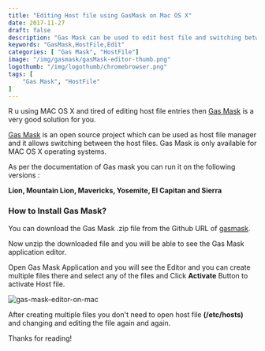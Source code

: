 ```yaml
---
title: "Editing Host file using GasMask on Mac OS X"
date: 2017-11-27
draft: false
description: "Gas Mask can be used to edit host file and switching between them on MAC OS X"
keywords: "GasMask,HostFile,Edit"
categories: [ "Gas Mask", "HostFile"]
image: "/img/gasmask/gasMask-editor-thumb.png"
logothumb: "/img/logothumb/chromebrowser.png"
tags: [
    "Gas Mask", "HostFile"
]
---
```


R u using MAC OS X and tired of editing host file entries then [Gas Mask](http://clockwise.ee/) is a very good solution for you.

[Gas Mask](http://clockwise.ee/) is an open source project which can be used as host file manager and it allows switching between the host files. Gas Mask is only available for MAC OS X operating systems.

As per the documentation of Gas mask you can run it on the following versions :

**Lion, Mountain Lion, Mavericks, Yosemite, El Capitan and Sierra**

### How to Install Gas Mask?

You can download the Gas Mask .zip file from the Github URL of [gasmask](https://github.com/2ndalpha/gasmask).

Now unzip the downloaded file and you will be able to see the Gas Mask application editor.

Open Gas Mask Application and you will see the Editor and you can create multiple files there and select any of the files and Click **Activate** Button to activate Host file.

 ![gas-mask-editor-on-mac](/img/gasmask/gasMask-editor.png)

After creating multiple files you don't need to open host file **(/etc/hosts)** and changing and editing the file again and again.

Thanks for reading!
